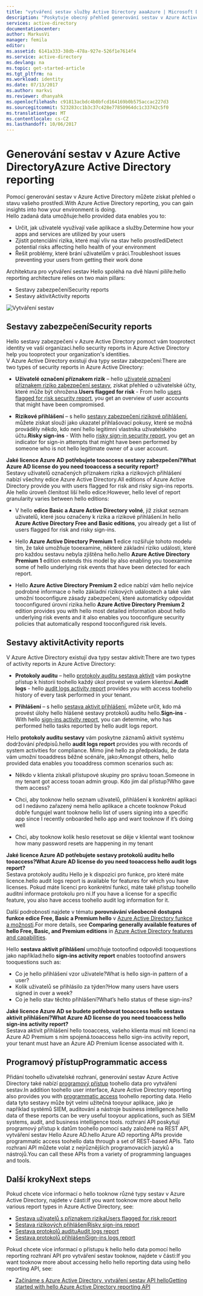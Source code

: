 ```yaml
---
title: "vytváření sestav služby Active Directory aaaAzure | Microsoft Docs"
description: "Poskytuje obecný přehled generování sestav v Azure Active Directory."
services: active-directory
documentationcenter: 
author: MarkusVi
manager: femila
editor: 
ms.assetid: 6141a333-38db-478a-927e-526f1e7614f4
ms.service: active-directory
ms.devlang: na
ms.topic: get-started-article
ms.tgt_pltfrm: na
ms.workload: identity
ms.date: 07/13/2017
ms.author: markvi
ms.reviewer: dhanyahk
ms.openlocfilehash: c91813acbdc4b0bfcd164169b0b575accac227d3
ms.sourcegitcommit: 523283cc1b3c37c428e77850964dc1c33742c5f0
ms.translationtype: MT
ms.contentlocale: cs-CZ
ms.lasthandoff: 10/06/2017
---
```

# <a name="azure-active-directory-reporting"></a><span data-ttu-id="084de-103">Generování sestav v Azure Active Directory</span><span class="sxs-lookup"><span data-stu-id="084de-103">Azure Active Directory reporting</span></span>

<span data-ttu-id="084de-104">Pomocí generování sestav v Azure Active Directory můžete získat přehled o stavu vašeho prostředí.</span><span class="sxs-lookup"><span data-stu-id="084de-104">With Azure Active Directory reporting, you can gain insights into how your environment is doing.</span></span>  
<span data-ttu-id="084de-105">Hello zadaná data umožňuje:</span><span class="sxs-lookup"><span data-stu-id="084de-105">hello provided data enables you to:</span></span>

- <span data-ttu-id="084de-106">Určit, jak uživatelé využívají vaše aplikace a služby.</span><span class="sxs-lookup"><span data-stu-id="084de-106">Determine how your apps and services are utilized by your users</span></span>
- <span data-ttu-id="084de-107">Zjistit potenciální rizika, které mají vliv na stav hello prostředí</span><span class="sxs-lookup"><span data-stu-id="084de-107">Detect potential risks affecting hello health of your environment</span></span>
- <span data-ttu-id="084de-108">Řešit problémy, které brání uživatelům v práci.</span><span class="sxs-lookup"><span data-stu-id="084de-108">Troubleshoot issues preventing your users from getting their work done</span></span>  

<span data-ttu-id="084de-109">Architektura pro vytváření sestav Hello spoléhá na dvě hlavní pilíře:</span><span class="sxs-lookup"><span data-stu-id="084de-109">hello reporting architecture relies on two main pillars:</span></span>

- <span data-ttu-id="084de-110">Sestavy zabezpečení</span><span class="sxs-lookup"><span data-stu-id="084de-110">Security reports</span></span>
- <span data-ttu-id="084de-111">Sestavy aktivit</span><span class="sxs-lookup"><span data-stu-id="084de-111">Activity reports</span></span>

![Vytváření sestav](./media/active-directory-reporting-azure-portal/01.png)



## <a name="security-reports"></a><span data-ttu-id="084de-113">Sestavy zabezpečení</span><span class="sxs-lookup"><span data-stu-id="084de-113">Security reports</span></span>

<span data-ttu-id="084de-114">Hello sestavy zabezpečení v Azure Active Directory pomoct vám tooprotect identity ve vaší organizaci.</span><span class="sxs-lookup"><span data-stu-id="084de-114">hello security reports in Azure Active Directory help you tooprotect your organization's identities.</span></span>  
<span data-ttu-id="084de-115">V Azure Active Directory existují dva typy sestav zabezpečení:</span><span class="sxs-lookup"><span data-stu-id="084de-115">There are two types of security reports in Azure Active Directory:</span></span>

- <span data-ttu-id="084de-116">**Uživatelé označení příznakem rizik** – hello [uživatelé označení příznakem riziko zabezpečení sestavy](active-directory-reporting-security-user-at-risk.md), získat přehled o uživatelské účty, které může být ohrožena.</span><span class="sxs-lookup"><span data-stu-id="084de-116">**Users flagged for risk** - From hello [users flagged for risk security report](active-directory-reporting-security-user-at-risk.md), you get an overview of user accounts that might have been compromised.</span></span>

- <span data-ttu-id="084de-117">**Rizikové přihlášení** – s hello [sestavy zabezpečení rizikové přihlášení](active-directory-reporting-security-risky-sign-ins.md), můžete získat slouží jako ukazatel přihlašovací pokusy, které se možná prováděly někdo, kdo není hello legitimní vlastníka uživatelského účtu.</span><span class="sxs-lookup"><span data-stu-id="084de-117">**Risky sign-ins** - With hello [risky sign-in security report](active-directory-reporting-security-risky-sign-ins.md), you get an indicator for sign-in attempts that might have been performed by someone who is not hello legitimate owner of a user account.</span></span> 

<span data-ttu-id="084de-118">**Jaké licence Azure AD potřebujete tooaccess sestavy zabezpečení?**</span><span class="sxs-lookup"><span data-stu-id="084de-118">**What Azure AD license do you need tooaccess a security report?**</span></span>  
<span data-ttu-id="084de-119">Sestavy uživatelů označených příznakem rizika a rizikových přihlášení nabízí všechny edice Azure Active Directory.</span><span class="sxs-lookup"><span data-stu-id="084de-119">All editions of Azure Active Directory provide you with users flagged for risk and risky sign-ins reports.</span></span>  
<span data-ttu-id="084de-120">Ale hello úroveň členitost liší hello edice:</span><span class="sxs-lookup"><span data-stu-id="084de-120">However, hello level of report granularity varies between hello editions:</span></span> 

- <span data-ttu-id="084de-121">V hello **edice Basic a Azure Active Directory volné**, již získat seznam uživatelů, které jsou označeny k rizika a rizikové přihlášení.</span><span class="sxs-lookup"><span data-stu-id="084de-121">In hello **Azure Active Directory Free and Basic editions**, you already get a list of users flagged for risk and risky sign-ins.</span></span> 

- <span data-ttu-id="084de-122">Hello **Azure Active Directory Premium 1** edice rozšiřuje tohoto modelu tím, že také umožňuje tooexamine, některé základní riziko události, které pro každou sestavu nebyla zjištěna hello.</span><span class="sxs-lookup"><span data-stu-id="084de-122">hello **Azure Active Directory Premium 1** edition extends this model by also enabling you tooexamine some of hello underlying risk events that have been detected for each report.</span></span> 

- <span data-ttu-id="084de-123">Hello **Azure Active Directory Premium 2** edice nabízí vám hello nejvíce podrobné informace o hello základní rizikových událostech a také vám umožní tooconfigure zásady zabezpečení, které automaticky odpovídat tooconfigured úrovní rizika.</span><span class="sxs-lookup"><span data-stu-id="084de-123">hello **Azure Active Directory Premium 2** edition provides you with hello most detailed information about hello underlying risk events and it also enables you tooconfigure security policies that automatically respond tooconfigured risk levels.</span></span>


## <a name="activity-reports"></a><span data-ttu-id="084de-124">Sestavy aktivit</span><span class="sxs-lookup"><span data-stu-id="084de-124">Activity reports</span></span>

<span data-ttu-id="084de-125">V Azure Active Directory existují dva typy sestav aktivit:</span><span class="sxs-lookup"><span data-stu-id="084de-125">There are two types of activity reports in Azure Active Directory:</span></span>

- <span data-ttu-id="084de-126">**Protokoly auditu** – hello [protokoly auditu sestava aktivit](active-directory-reporting-activity-audit-logs.md) vám poskytne přístup k historii toohello každý úkol provést ve vašem klientovi.</span><span class="sxs-lookup"><span data-stu-id="084de-126">**Audit logs** - hello [audit logs activity report](active-directory-reporting-activity-audit-logs.md) provides you with access toohello history of every task performed in your tenant.</span></span>

- <span data-ttu-id="084de-127">**Přihlášení** – s hello [sestava aktivit přihlášení](active-directory-reporting-activity-sign-ins.md), můžete určit, kdo má provést úlohy hello hlášené sestavy protokolů auditu hello.</span><span class="sxs-lookup"><span data-stu-id="084de-127">**Sign-ins** -  With hello [sign-ins activity report](active-directory-reporting-activity-sign-ins.md), you can determine, who has performed hello tasks reported by hello audit logs report.</span></span>



<span data-ttu-id="084de-128">Hello **protokoly auditu sestavy** vám poskytne záznamů aktivit systému dodržování předpisů.</span><span class="sxs-lookup"><span data-stu-id="084de-128">hello **audit logs report** provides you with records of system activities for compliance.</span></span>
<span data-ttu-id="084de-129">Mimo jiné hello za předpokladu, že data vám umožní tooaddress běžné scénáře, jako:</span><span class="sxs-lookup"><span data-stu-id="084de-129">Amongst others, hello provided data enables you tooaddress common scenarios such as:</span></span>

- <span data-ttu-id="084de-130">Někdo v klienta získali přístupové skupiny pro správu tooan.</span><span class="sxs-lookup"><span data-stu-id="084de-130">Someone in my tenant got access tooan admin group.</span></span> <span data-ttu-id="084de-131">Kdo jim dal přístup?</span><span class="sxs-lookup"><span data-stu-id="084de-131">Who gave them access?</span></span> 

- <span data-ttu-id="084de-132">Chci, aby tooknow hello seznam uživatelů, přihlášení k konkrétní aplikaci od I nedávno zařazený nemá hello aplikace a chcete tooknow Pokud dobře funguje</span><span class="sxs-lookup"><span data-stu-id="084de-132">I want tooknow hello list of users signing into a specific app since I recently onboarded hello app and want tooknow if it’s doing well</span></span>

- <span data-ttu-id="084de-133">Chci, aby tooknow kolik heslo resetovat se děje v klienta</span><span class="sxs-lookup"><span data-stu-id="084de-133">I want tooknow how many password resets are happening in my tenant</span></span>


<span data-ttu-id="084de-134">**Jaké licence Azure AD potřebujete sestavy protokolů auditu hello tooaccess?**</span><span class="sxs-lookup"><span data-stu-id="084de-134">**What Azure AD license do you need tooaccess hello audit logs report?**</span></span>  
<span data-ttu-id="084de-135">Sestava protokoly auditu Hello je k dispozici pro funkce, pro které máte licence.</span><span class="sxs-lookup"><span data-stu-id="084de-135">hello audit logs report is available for features for which you have licenses.</span></span> <span data-ttu-id="084de-136">Pokud máte licenci pro konkrétní funkci, máte také přístup toohello auditní informace protokolu pro ni.</span><span class="sxs-lookup"><span data-stu-id="084de-136">If you have a license for a specific feature, you also have access toohello audit log information for it.</span></span>

<span data-ttu-id="084de-137">Další podrobnosti najdete v tématu **porovnávání všeobecně dostupná funkce edice Free, Basic a Premium hello** v [Azure Active Directory funkce a možnosti](https://www.microsoft.com/cloud-platform/azure-active-directory-features).</span><span class="sxs-lookup"><span data-stu-id="084de-137">For more details, see **Comparing generally available features of hello Free, Basic, and Premium editions** in [Azure Active Directory features and capabilities](https://www.microsoft.com/cloud-platform/azure-active-directory-features).</span></span>   



<span data-ttu-id="084de-138">Hello **sestava aktivit přihlášení** umožňuje tootoofind odpovědi tooquestions jako například:</span><span class="sxs-lookup"><span data-stu-id="084de-138">hello **sign-ins activity report** enables tootoofind answers tooquestions such as:</span></span>

- <span data-ttu-id="084de-139">Co je hello přihlášení vzor uživatele?</span><span class="sxs-lookup"><span data-stu-id="084de-139">What is hello sign-in pattern of a user?</span></span>
- <span data-ttu-id="084de-140">Kolik uživatelů se přihlásilo za týden?</span><span class="sxs-lookup"><span data-stu-id="084de-140">How many users have users signed in over a week?</span></span>
- <span data-ttu-id="084de-141">Co je hello stav těchto přihlášení?</span><span class="sxs-lookup"><span data-stu-id="084de-141">What’s hello status of these sign-ins?</span></span>


<span data-ttu-id="084de-142">**Jaké licence Azure AD se budete potřebovat tooaccess hello sestava aktivit přihlášení?**</span><span class="sxs-lookup"><span data-stu-id="084de-142">**What Azure AD license do you need tooaccess hello sign-ins activity report?**</span></span>  
<span data-ttu-id="084de-143">Sestava aktivit přihlášení hello tooaccess, vašeho klienta musí mít licenci na Azure AD Premium s ním spojená.</span><span class="sxs-lookup"><span data-stu-id="084de-143">tooaccess hello sign-ins activity report, your tenant must have an Azure AD Premium license associated with it.</span></span>


## <a name="programmatic-access"></a><span data-ttu-id="084de-144">Programový přístup</span><span class="sxs-lookup"><span data-stu-id="084de-144">Programmatic access</span></span>

<span data-ttu-id="084de-145">Přidání toohello uživatelské rozhraní, generování sestav Azure Active Directory také nabízí [programový přístup](active-directory-reporting-api-getting-started-azure-portal.md) toohello data pro vytváření sestav.</span><span class="sxs-lookup"><span data-stu-id="084de-145">In addition toohello user interface, Azure Active Directory reporting also provides you with [programmatic access](active-directory-reporting-api-getting-started-azure-portal.md) toohello reporting data.</span></span> <span data-ttu-id="084de-146">Hello data tyto sestavy může být velmi užitečná tooyour aplikace, jako je například systémů SIEM, auditování a nástroje business intelligence.</span><span class="sxs-lookup"><span data-stu-id="084de-146">hello data of these reports can be very useful tooyour applications, such as SIEM systems, audit, and business intelligence tools.</span></span> <span data-ttu-id="084de-147">rozhraní API poskytují programový přístup k datům toohello pomocí sady založené na REST API, vytváření sestav Hello Azure AD.</span><span class="sxs-lookup"><span data-stu-id="084de-147">hello Azure AD reporting APIs provide programmatic access toohello data through a set of REST-based APIs.</span></span> <span data-ttu-id="084de-148">Tato rozhraní API můžete volat z nejrůznějších programovacích jazyků a nástrojů.</span><span class="sxs-lookup"><span data-stu-id="084de-148">You can call these APIs from a variety of programming languages and tools.</span></span> 


## <a name="next-steps"></a><span data-ttu-id="084de-149">Další kroky</span><span class="sxs-lookup"><span data-stu-id="084de-149">Next steps</span></span>

<span data-ttu-id="084de-150">Pokud chcete více informací o hello tooknow různé typy sestav v Azure Active Directory, najdete v části:</span><span class="sxs-lookup"><span data-stu-id="084de-150">If you want tooknow more about hello various report types in Azure Active Directory, see:</span></span>

- [<span data-ttu-id="084de-151">Sestava uživatelů s příznakem rizika</span><span class="sxs-lookup"><span data-stu-id="084de-151">Users flagged for risk report</span></span>](active-directory-reporting-security-user-at-risk.md)
- [<span data-ttu-id="084de-152">Sestava rizikových přihlášení</span><span class="sxs-lookup"><span data-stu-id="084de-152">Risky sign-ins report</span></span>](active-directory-reporting-security-risky-sign-ins.md)
- [<span data-ttu-id="084de-153">Sestava protokolů auditu</span><span class="sxs-lookup"><span data-stu-id="084de-153">Audit logs report</span></span>](active-directory-reporting-activity-audit-logs.md)
- [<span data-ttu-id="084de-154">Sestava protokolů přihlášení</span><span class="sxs-lookup"><span data-stu-id="084de-154">Sign-ins logs report</span></span>](active-directory-reporting-activity-sign-ins.md)

<span data-ttu-id="084de-155">Pokud chcete více informací o přístupu k hello hello data pomocí hello reporting rozhraní API pro vytváření sestav tooknow, najdete v části:</span><span class="sxs-lookup"><span data-stu-id="084de-155">If you want tooknow more about accessing hello hello reporting data using hello reporting API, see:</span></span> 

- [<span data-ttu-id="084de-156">Začínáme s Azure Active Directory, vytváření sestav API hello</span><span class="sxs-lookup"><span data-stu-id="084de-156">Getting started with hello Azure Active Directory reporting API</span></span>](active-directory-reporting-api-getting-started-azure-portal.md)


<!--Image references-->
[1]: ./media/active-directory-reporting-azure-portal/ic195031.png